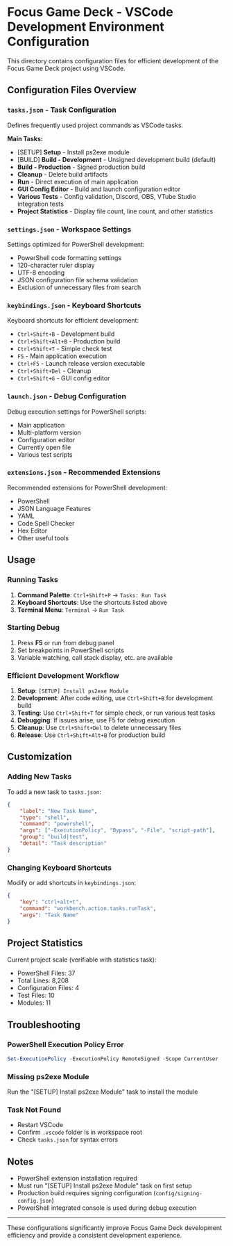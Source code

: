 # Focus Game Deck - VSCode Development Environment Configuration

This directory contains configuration files for efficient development of the Focus Game Deck project using VSCode.

## Configuration Files Overview

### `tasks.json` - Task Configuration

Defines frequently used project commands as VSCode tasks.

**Main Tasks:**

- [SETUP] **Setup** - Install ps2exe module
- [BUILD] **Build - Development** - Unsigned development build (default)
- **Build - Production** - Signed production build
- **Cleanup** - Delete build artifacts
- **Run** - Direct execution of main application
- **GUI Config Editor** - Build and launch configuration editor
- **Various Tests** - Config validation, Discord, OBS, VTube Studio integration tests
- **Project Statistics** - Display file count, line count, and other statistics

### `settings.json` - Workspace Settings

Settings optimized for PowerShell development:

- PowerShell code formatting settings
- 120-character ruler display
- UTF-8 encoding
- JSON configuration file schema validation
- Exclusion of unnecessary files from search

### `keybindings.json` - Keyboard Shortcuts

Keyboard shortcuts for efficient development:

- `Ctrl+Shift+B` - Development build
- `Ctrl+Shift+Alt+B` - Production build
- `Ctrl+Shift+T` - Simple check test
- `F5` - Main application execution
- `Ctrl+F5` - Launch release version executable
- `Ctrl+Shift+Del` - Cleanup
- `Ctrl+Shift+G` - GUI config editor

### `launch.json` - Debug Configuration

Debug execution settings for PowerShell scripts:

- Main application
- Multi-platform version
- Configuration editor
- Currently open file
- Various test scripts

### `extensions.json` - Recommended Extensions

Recommended extensions for PowerShell development:

- PowerShell
- JSON Language Features
- YAML
- Code Spell Checker
- Hex Editor
- Other useful tools

## Usage

### Running Tasks

1. **Command Palette**: `Ctrl+Shift+P` → `Tasks: Run Task`
2. **Keyboard Shortcuts**: Use the shortcuts listed above
3. **Terminal Menu**: `Terminal` → `Run Task`

### Starting Debug

1. Press **F5** or run from debug panel
2. Set breakpoints in PowerShell scripts
3. Variable watching, call stack display, etc. are available

### Efficient Development Workflow

1. **Setup**: `[SETUP] Install ps2exe Module`
2. **Development**: After code editing, use `Ctrl+Shift+B` for development build
3. **Testing**: Use `Ctrl+Shift+T` for simple check, or run various test tasks
4. **Debugging**: If issues arise, use F5 for debug execution
5. **Cleanup**: Use `Ctrl+Shift+Del` to delete unnecessary files
6. **Release**: Use `Ctrl+Shift+Alt+B` for production build

## Customization

### Adding New Tasks

To add a new task to `tasks.json`:

```json
{
    "label": "New Task Name",
    "type": "shell",
    "command": "powershell",
    "args": ["-ExecutionPolicy", "Bypass", "-File", "script-path"],
    "group": "build|test",
    "detail": "Task description"
}
```

### Changing Keyboard Shortcuts

Modify or add shortcuts in `keybindings.json`:

```json
{
    "key": "ctrl+alt+t",
    "command": "workbench.action.tasks.runTask",
    "args": "Task Name"
}
```

## Project Statistics

Current project scale (verifiable with statistics task):

- PowerShell Files: 37
- Total Lines: 8,208
- Configuration Files: 4
- Test Files: 10
- Modules: 11

## Troubleshooting

### PowerShell Execution Policy Error

```powershell
Set-ExecutionPolicy -ExecutionPolicy RemoteSigned -Scope CurrentUser
```

### Missing ps2exe Module

Run the "[SETUP] Install ps2exe Module" task to install the module

### Task Not Found

- Restart VSCode
- Confirm `.vscode` folder is in workspace root
- Check `tasks.json` for syntax errors

## Notes

- PowerShell extension installation required
- Must run "[SETUP] Install ps2exe Module" task on first setup
- Production build requires signing configuration (`config/signing-config.json`)
- PowerShell integrated console is used during debug execution

---

These configurations significantly improve Focus Game Deck development efficiency and provide a consistent development experience.
